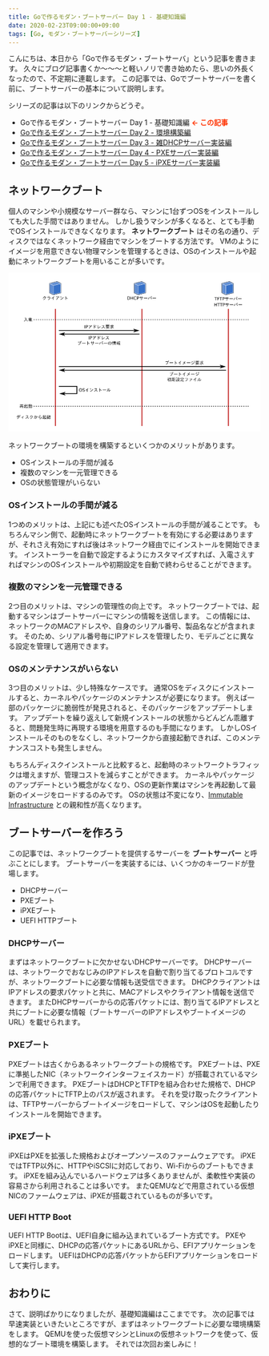 ```yaml
---
title: Goで作るモダン・ブートサーバー Day 1 - 基礎知識編
date: 2020-02-23T09:00:00+09:00
tags: [Go, モダン・ブートサーバーシリーズ]
---
```


こんにちは、本日から「Goで作るモダン・ブートサーバ」という記事を書きます。
久々にブログ記事書くか〜〜〜と軽いノリで書き始めたら、思いの外長くなったので、不定期に連載します。
この記事では、Goでブートサーバーを書く前に、ブートサーバーの基本について説明します。

シリーズの記事は以下のリンクからどうぞ。

- Goで作るモダン・ブートサーバー Day 1 - 基礎知識編 <strong style='color:#ff3200'>← この記事</strong>
- [Goで作るモダン・ブートサーバー Day 2 - 環境構築編][day2]
- [Goで作るモダン・ブートサーバー Day 3 - 雑DHCPサーバー実装編][day3]
- [Goで作るモダン・ブートサーバー Day 4 - PXEサーバー実装編][day4]
- [Goで作るモダン・ブートサーバー Day 5 - iPXEサーバー実装編][day5]

## ネットワークブート

個人のマシンや小規模なサーバー群なら、マシンに1台ずつOSをインストールしても大した手間ではありません。
しかし扱うマシンが多くなると、とても手動でOSインストールできなくなります。
**ネットワークブート** はその名の通り、ディスクではなくネットワーク経由でマシンをブートする方法です。
VMのようにイメージを用意できない物理マシンを管理するときは、OSのインストールや起動にネットワークブートを用いることが多いです。

![ネットワークブートの図](./network-boot-diagram.png)

ネットワークブートの環境を構築するといくつかのメリットがあります。

- OSインストールの手間が減る
- 複数のマシンを一元管理できる
- OSの状態管理がいらない

### OSインストールの手間が減る

1つめのメリットは、上記にも述べたOSインストールの手間が減ることです。
もちろんマシン側で、起動時にネットワークブートを有効にする必要はありますが、それさえ有効にすれば後はネットワーク経由でにインストールを開始できます。
インストーラーを自動で設定するようにカスタマイズすれば、入電さえすればマシンのOSインストールや初期設定を自動で終わらせることができます。

### 複数のマシンを一元管理できる

2つ目のメリットは、マシンの管理性の向上です。
ネットワークブートでは、起動するマシンはブートサーバーにマシンの情報を送信します。
この情報には、ネットワークのMACアドレスや、自身のシリアル番号、製品名などが含まれます。
そのため、シリアル番号毎にIPアドレスを管理したり、モデルごとに異なる設定を管理して適用できます。

### OSのメンテナンスがいらない

3つ目のメリットは、少し特殊なケースです。
通常OSをディスクにインストールすると、カーネルやパッケージのメンテナンスが必要になります。
例えば一部のパッケージに脆弱性が発見されると、そのパッケージをアップデートします。
アップデートを繰り返えして新規インストールの状態からどんどん乖離すると、問題発生時に再現する環境を用意するのも手間になります。
しかしOSインストールそのものをなくし、ネットワークから直接起動できれば、このメンテナンスコストも発生しません。

もちろんディスクインストールと比較すると、起動時のネットワークトラフィックは増えますが、管理コストを減らすことができます。
カーネルやパッケージのアップデートという概念がなくなり、OSの更新作業はマシンを再起動して最新のイメージをロードするのみです。
OSの状態は不変になり、[Immutable Infrastructure][] との親和性が高くなります。

## ブートサーバーを作ろう

この記事では、ネットワークブートを提供するサーバーを **ブートサーバー** と呼ぶことにします。
ブートサーバーを実装するには、いくつかのキーワードが登場します。

- DHCPサーバー
- PXEブート
- iPXEブート
- UEFI HTTPブート

### DHCPサーバー

まずはネットワークブートに欠かせないDHCPサーバーです。
DHCPサーバーは、ネットワークでおなじみのIPアドレスを自動で割り当てるプロトコルですが、ネットワークブートに必要な情報も送受信できます。
DHCPクライアントはIPアドレスの要求パケットと共に、MACアドレスやクライアント情報を送信できます。
またDHCPサーバーからの応答パケットには、割り当てるIPアドレスと共にブートに必要な情報（ブートサーバーのIPアドレスやブートイメージのURL）を載せられます。

### PXEブート

PXEブートは古くからあるネットワークブートの規格です。
PXEブートは、PXEに準拠したNIC（ネットワークインターフェイスカード）が搭載されているマシンで利用できます。
PXEブートはDHCPとTFTPを組み合わせた規格で、DHCPの応答パケットにTFTP上のパスが返されます。
それを受け取ったクライアントは、TFTPサーバーからブートイメージをロードして、マシンはOSを起動したりインストールを開始できます。

### iPXEブート

iPXEはPXEを拡張した規格およびオープンソースのファームウェアです。
iPXEではTFTP以外に、HTTPやiSCSIに対応しており、Wi-Fiからのブートもできます。
iPXEを組み込んでいるハードウェアは多くありませんが、柔軟性や実装の容易さから利用されることは多いです。
またQEMUなどで用意されている仮想NICのファームウェアは、iPXEが搭載されているものが多いです。

### UEFI HTTP Boot

UEFI HTTP Bootは、UEFI自身に組み込まれているブート方式です。
PXEやiPXEと同様に、DHCPの応答パケットにあるURLから、EFIアプリケーションをロードします。
UEFIはDHCPの応答パケットからEFIアプリケーションをロードして実行します。

## おわりに

さて、説明ばかりになりましたが、基礎知識編はここまでです。
次の記事では早速実装といきたいところですが、まずはネットワークブートに必要な環境構築をします。
QEMUを使った仮想マシンとLinuxの仮想ネットワークを使って、仮想的なブート環境を構築します。
それでは次回お楽しみに！

[Immutable Infrastructure]: http://chadfowler.com/2013/06/23/immutable-deployments.html
[PXE]: http://www.pix.net/software/pxeboot/
[iPXE]: https://ipxe.org/
[day2]: /2020/03/01/go-modern-bootserver-02/
[day3]: /2020/03/18/go-modern-bootserver-03/
[day4]: /2020/04/28/go-modern-bootserver-04/
[day5]: /2020/05/25/go-modern-bootserver-05/
